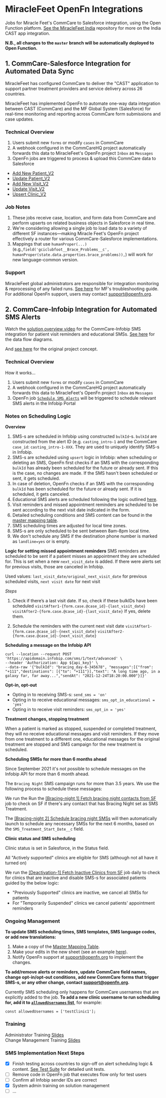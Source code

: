 # MiracleFeet OpenFn Integrations
Jobs for Miracle Feet's CommCare to Salesforce integration, using the Open Function platform. [See the MiracleFeet India](https://github.com/OpenFn/miraclefeet-india) repository for more on the India CAST app integration. 

**N.B., all changes to the `master` branch will be automatically deployed to Open Function.**

## 1. CommCare-Salesforce Integration for Automated Data Sync
MiracleFeet has configured CommCare to deliver the "CAST" application to support partner treatment providers and service delivery across 26 countries. 

MiracleFeet has implemented OpenFn to automate one-way data integration between CAST (CommCare) and the MF Global System (Salesforce) for real-time monitoring and reporting across CommCare form submissions and case updates. 

### Technical Overview

1. Users submit new `forms` or modify `cases` in CommCare
2. A webhook configured in the CommCareHQ project automatically forwards this data to MiracleFeet's OpenFn project `Inbox` as `Messages`
3. OpenFn jobs are triggered to process & upload this CommCare data to Salesforce
- [Add New Patient_V2](https://www.openfn.org/projects/pdbznd/jobs/jyxr79)
- [Update Patient_V2](https://www.openfn.org/projects/pdbznd/jobs/jyjaqq)
- [Add New Visit_V2](https://www.openfn.org/projects/pdbznd/jobs/jv8m7n)
- [Update Visit_V2](https://www.openfn.org/projects/pdbznd/jobs/jvrz7p)
- [Upsert Clinic_V2](https://www.openfn.org/projects/pdbznd/jobs/jv9bmk)

### Job Notes
1. These jobs receive case, location, and form data from CommCare and perform upserts on related business objects in Salesforce in real time.
2. We're considering allowing a single job to load data to a variety of different SF instances—making Miracle Feet's OpenFn project effectively a router for various CommCare-Salesforce implementations.
3. Mappings that use `humanProper(...)` (e.g.,`field('gciclubfoot__Brace_Problems__c', humanProper(state.data.properties.brace_problems)),`) will work for new language-common version. 

### Support 
MiracleFeet global administrators are responsible for integration monitoring & reprocessing of any failed runs. [See here]() for MF's troubleshooting guide. For additional OpenFn support, users may contact support@openfn.org. 

## 2. CommCare-Infobip Integration for Automated SMS Alerts
Watch the [solution overview video](https://drive.google.com/file/d/1Ne7sHJ8BR1I3Emqf01jiyFI1kp1WArnM/view?usp=sharing) for the CommCare-Infobip SMS integration for patient visit reminders and educational SMSs. [See here](https://lucid.app/lucidchart/9454d9ca-7c35-482d-b9e9-0e41284d1281/edit?page=0_0#) for the data flow diagrams. 

And [see here](https://docs.google.com/document/d/1FHJIW8bAQYk-4WP3uosoCCVvXVTTPPIej64N7_L-lSY/edit?usp=sharing) for the original project concept. 

### Technical Overview
How it works...
1. Users submit new `forms` or modify `cases` in CommCare
2. A webhook configured in the CommCareHQ project automatically forwards this data to MiracleFeet's OpenFn project `Inbox` as `Messages`
3. OpenFn job [`Schedule SMS Alerts`](https://www.openfn.org/projects/pdbznd/jobs/jypnkm) will be triggered to schedule relevant SMS alerts in the Infobip Portal

### Notes on Scheduling Logic

**Overview**

1. SMS-s are scheduled in Infobip using constructed `bulkId`-s. `bulkId` are constructed from the alert ID (e.g. `casting_intro-1` and the CommCare `case_id`: `casting_intro-1-XXX`. They are used to uniquely identify SMS-s in Infobip. 
2. SMS-s are scheduled using `upsert` logic in Infobip: when scheduling or deleting an SMS, OpenFn first checks if an SMS with the corresponding `bulkId` has already been scheduled for the future or already sent. If this is the case, no changes are made. If the SMS hasn't been scheduled or sent, it gets scheduled.
3. In case of deletion, OpenFn checks if an SMS with the corresponding `bulkId` has been scheduled for the future or already sent. If it is scheduled, it gets canceled.
4. Educational SMS alerts are scheduled following the logic outlined [here](https://lucid.app/lucidchart/invitations/accept/inv_1b2fc530-9f5c-4645-a317-618a395eaa06).
5. Visit reminders and missed appointment reminders are scheduled to be sent according to the next visit date indicated in the form.
6. Detailed scheduling conditions and SMS content can be found in the [master mapping table](https://docs.google.com/spreadsheets/d/1quhQJgQkVRC8oObDzkwgnnm-Rov5BGOW85I4YqcNV0I/edit?usp=sharing).
7. SMS scheduling times are adjusted for local time zones.
8. SMS-s are only scheduled to be sent between 8am-8pm local time.
9. We don't schedule any SMS if the destination phone number is marked as `landline=yes` or is empty.


**Logic for setting missed appointment reminders**
SMS reminders are scheduled to be sent if a patient misses an appointment they are scheduled for. This is set when a new `next_visit_date` is added. If there were alerts set for previous visits, those are canceled in Infobip.

Used values: `last_visit_date/original_next_visit_date` for previous scheduled visits, `next visit date` for next visit

*Steps*
1. Check if there’s a last visit date. If so, check if these bulkIDs have been scheduled
`visitAfter1-{form.case.@case_id}-{last_visit_date}`
`visitAfter2-{form.case.@case_id}-{last_visit_date}`
If yes, delete them.

2. Schedule the reminders with the current next visit date
`visitAfter1-{form.case.@case_id}-{next_visit_date}`
`visitAfter2-{form.case.@case_id}-{next_visit_date}`

**Scheduling a message on the Infobip API**

```
curl --location --request POST 'https://apidomain.infobip.com/sms/1/text/advanced' \
--header 'Authorization: App ${api_key}' \
--data-raw '{"bulkId": "bracing_day-6-345678", "messages":[{"from": "+111","destinations": [{"to": "+111"}],"text": "A long time ago, in a galaxy far, far away...","sendAt": "2021-12-24T18:20:00.000"}]}'
```

**Opt-in, opt-out**

- Opting in to receiving SMS-s: `send_sms = 'on'`
- Opting in to receive educational messages: `sms_opt_in_educational = 'yes'`
- Opting in to receive visit reminders: `sms_opt_in = 'yes'`

**Treatment changes, stopping treatment**

When a patient is marked as stopped, suspended or completed treatment, they will no receive educational messages and visit reminders. If they move from one treatment to a different one, educational messages for the original treatment are stopped and SMS campaign for the new treatment is scheduled.

**Scheduling SMSs for more than 6 months ahead**

Since September 2021 it's not possible to schedule messages on the Infobip API for more than 6 month ahead. 

The `Bracing Night` SMS campaign runs for more than 3.5 years. We use the following process to schedule these messages:

We run the  Run the [[Bracing-night 1] Fetch bracing night contacts from SF](https://www.openfn.org/projects/pdbznd/jobs/jv9qn9) job to check on SF if there's any contact that has Bracing Night set as SMS Treatment. 

The [[Bracing-night 2] Schedule bracing night SMSs](https://www.openfn.org/projects/pdbznd/jobs/jvn5jk) will then automatically launch to schedule any necessary SMSs for the next 6 months, based on the `SMS_Treatment_Start_Date__c` field.

**Clinic status and SMS scheduling**

Clinic status is set in Salesforce, in the Status field.

All "Actively supported" clinics are eligible for SMS (although not all have it turned on)

We run the [[Deactivation-1] Fetch Inactive Clinics from SF](https://www.openfn.org/projects/pdbznd/jobs/jvn5rk) job daily to check for clinics that are inactive and disable SMS-s for associated patients guided by the below logic:
- "Previously Supported" clinics are inactive, we cancel all SMSs for patients
- For "Temporarily Suspended" clinics we cancel patients' appointment reminders

### Ongoing Management

**To update SMS scheduling times, SMS templates, SMS language codes, or add new translations:**
1. Make a copy of the [Master Mapping Table](https://docs.google.com/spreadsheets/d/1quhQJgQkVRC8oObDzkwgnnm-Rov5BGOW85I4YqcNV0I/edit?ts=606433e3#gid=262234774).
2. Make your edits in the new sheet (see an example [here](https://docs.google.com/spreadsheets/d/1quhQJgQkVRC8oObDzkwgnnm-Rov5BGOW85I4YqcNV0I/edit?ts=606433e3#gid=179313688)).
3. Notify OpenFn support at support@openfn.org to implement the changes.

**To add/remove alerts or reminders, update CommCare field names, change opt-in/opt-out conditions, add new CommCare forms that trigger SMS-s, or any other change, contact support@openfn.org.**

Currently SMS scheduling only happens for CommCare usernames that are explicitly added to the job. **To add a new clinic username to run scheduling for, add it to [`allowedUsernames` list](https://github.com/OpenFn/Miracle-Feet/blob/0bfae75ee8986c975085db6005ce17b40e694b0f/schedule_sms.js#L184)**, for example:

 `const allowedUsernames = ['testClinic1'];`

### Training

Administrator Training [Slides](https://docs.google.com/presentation/d/1b00y9VBgJ5zDjuRAuwMWBrnrlkypx4Wqvo0TQu6Pfdg/edit?usp=sharing)  
Change Management Training [Slides](https://docs.google.com/presentation/d/1chirtiqxa2LRrxl5g2o2D6vT8aCAQsWIJ1DoITzI5_A/edit?usp=sharing)

### SMS Implementation Next Steps 
- [x] Finish testing across countries to sign-off on alert scheduling logic & content. [See Test Suite](https://docs.google.com/spreadsheets/d/1ZR60vDaejfWva5lkLXn2o362vpqLX0RWwW31Na3l9hg/edit?usp=drive_web&ouid=101430720901034004945) for detailed unit tests. 
- [ ] Remove code in OpenFn job that executes flow only for test users
- [ ] Confirm all Infobip sender IDs are correct
- [x] System admin training on solution management 
- [ ] ...
